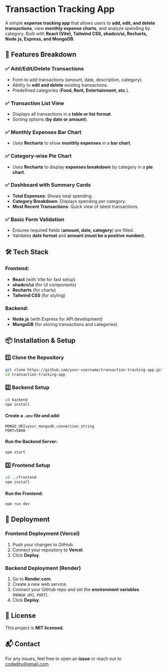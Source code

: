 # Transaction Tracking App

A simple **expense tracking app** that allows users to **add, edit, and delete transactions**, view **monthly expense charts**, and analyze spending by category. Built with **React (Vite), Tailwind CSS, shadcn/ui, Recharts, Node.js, Express, and MongoDB**.

## 🚀 Features Breakdown

### ✅ **Add/Edit/Delete Transactions**
- Form to add transactions (amount, date, description, category).
- Ability to **edit and delete** existing transactions.
- Predefined categories (**Food, Rent, Entertainment, etc.**).

### ✅ **Transaction List View**
- Displays all transactions in a **table or list format**.
- Sorting options (**by date or amount**).

### ✅ **Monthly Expenses Bar Chart**
- Uses **Recharts** to show **monthly expenses** in a **bar chart**.

### ✅ **Category-wise Pie Chart**
- Uses **Recharts** to display **expenses breakdown** by category in a **pie chart**.

### ✅ **Dashboard with Summary Cards**
- **Total Expenses**: Shows total spending.
- **Category Breakdown**: Displays spending per category.
- **Most Recent Transactions**: Quick view of latest transactions.

### ✅ **Basic Form Validation**
- Ensures required fields (**amount, date, category**) are filled.
- Validates **date format** and **amount (must be a positive number)**.

## 🛠️ Tech Stack

### **Frontend:**
- **React** (with Vite for fast setup)
- **shadcn/ui** (for UI components)
- **Recharts** (for charts)
- **Tailwind CSS** (for styling)

### **Backend:**
- **Node.js** (with Express for API development)
- **MongoDB** (for storing transactions and categories)

## 📦 Installation & Setup

### **1️⃣ Clone the Repository**
```sh
git clone https://github.com/your-username/transaction-tracking-app.git
cd transaction-tracking-app
```

### **2️⃣ Backend Setup**
```sh
cd backend
npm install
```
#### **Create a `.env` file and add:**
```
MONGO_URI=your_mongodb_connection_string
PORT=5000
```

#### **Run the Backend Server:**
```sh
npm start
```

### **3️⃣ Frontend Setup**
```sh
cd ../frontend
npm install
```
#### **Run the Frontend:**
```sh
npm run dev
```

## 🚀 Deployment

### **Frontend Deployment (Vercel)**
1. Push your changes to GitHub.
2. Connect your repository to **Vercel**.
3. Click **Deploy**.

### **Backend Deployment (Render)**
1. Go to **Render.com**.
2. Create a new web service.
3. Connect your GitHub repo and set the **environment variables** (`MONGO_URI`, `PORT`).
4. Click **Deploy**.

## 📜 License
This project is **MIT licensed**.

## 📬 Contact
For any issues, feel free to open an **issue** or reach out to [codadity@gmail.com](mailto:codadity@gmail.com).

